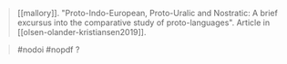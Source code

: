 > [[mallory]]. "Proto-Indo-European, Proto-Uralic and Nostratic: A brief excursus into the comparative study of proto-languages". Article in [[olsen-olander-kristiansen2019]].

> #nodoi 
> #nopdf ?